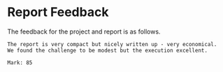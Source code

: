 # Report Feedback

The feedback for the project and report is as follows.

```
The report is very compact but nicely written up - very economical. 
We found the challenge to be modest but the execution excellent.

Mark: 85
```
